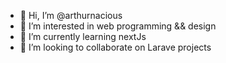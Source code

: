 - 👋 Hi, I’m @arthurnacious
- 👀 I’m interested in web programming && design
- 🌱 I’m currently learning nextJs
- 💞️ I’m looking to collaborate on Larave projects

<!---
arthurnacious/arthurnacious is a ✨ special ✨ repository because its `README.md` (this file) appears on your GitHub profile.
You can click the Preview link to take a look at your changes.
--->
